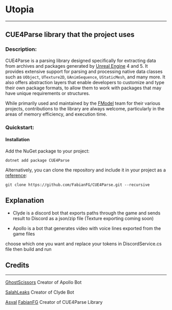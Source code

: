 # Utopia
___

## CUE4Parse library that the project uses 

### Description:
CUE4Parse is a parsing library designed specifically for extracting data from archives and packages generated by [Unreal Engine](https://www.unrealengine.com/en-US/) 4 and 5. It provides extensive support for parsing and processing native data classes such as `UObject`, `UTexture2D`, `UAnimSequence`, `UStaticMesh`, and many more. It also offers abstraction layers that enable developers to customize and type their own package formats, to allow them to work with packages that may have unique requirements or structures.

While primarily used and maintained by the [FModel](https://github.com/4sval/FModel) team for their various projects, contributions to the library are always welcome, particularly in the areas of memory efficiency, and execution time.

### Quickstart:

#### Installation
Add the NuGet package to your project:
```shell
dotnet add package CUE4Parse
```
Alternatively, you can clone the repository and include it in your project as a [reference](https://learn.microsoft.com/en-us/visualstudio/msbuild/common-msbuild-project-items?view=vs-2022#projectreference):
```shell
git clone https://github.com/FabianFG/CUE4Parse.git --recursive
```

## Explanation 

- Clyde is a discord bot that exports paths through the game and sends result to Discord as a json/zip file (Texture exporting coming soon)

- Apollo is a bot that generates video with voice lines exported from the game files

choose which one you want and replace your tokens in DiscordService.cs file then build and run

## Credits 
 ___

[GhostScissors](https://github.com/GhostScissors) Creator of Apollo Bot

[SalahLeaks](https://github.com/SalahLeaks) Creator of Clyde Bot

[Asval](https://github.com/4sval) [FabianFG](https://github.com/FabianFG) Creator of CUE4Parse Library 